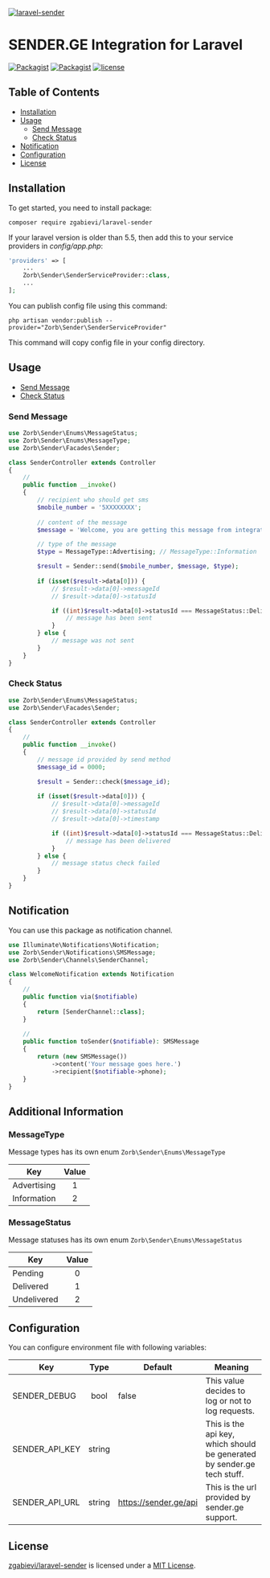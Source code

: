 [![laravel-sender](https://banners.beyondco.de/SMS%20Sender.jpeg?theme=light&packageName=zgabievi%2Flaravel-sender&pattern=topography&style=style_1&description=SENDER.GE+Integration+for+Laravel&md=1&showWatermark=0&fontSize=100px&images=chat)](https://github.com/zgabievi/laravel-sender)

# SENDER.GE Integration for Laravel

[![Packagist](https://img.shields.io/packagist/v/zgabievi/laravel-sender.svg)](https://packagist.org/packages/zgabievi/laravel-sender)
[![Packagist](https://img.shields.io/packagist/dt/zgabievi/laravel-sender.svg)](https://packagist.org/packages/zgabievi/laravel-sender)
[![license](https://img.shields.io/github/license/zgabievi/laravel-sender.svg)](https://packagist.org/packages/zgabievi/laravel-sender)

## Table of Contents
- [Installation](#installation)
- [Usage](#usage)
    - [Send Message](#send-message)
    - [Check Status](#check-status)
- [Notification](#notification)
- [Configuration](#configuration)
- [License](#license)

## Installation

To get started, you need to install package:

```shell script
composer require zgabievi/laravel-sender
```

If your laravel version is older than 5.5, then add this to your service providers in *config/app.php*:

```php
'providers' => [
    ...
    Zorb\Sender\SenderServiceProvider::class,
    ...
];
```

You can publish config file using this command:

```shell script
php artisan vendor:publish --provider="Zorb\Sender\SenderServiceProvider"
```

This command will copy config file in your config directory.

## Usage

- [Send Message](#send-message)
- [Check Status](#check-status)

### Send Message

```php
use Zorb\Sender\Enums\MessageStatus;
use Zorb\Sender\Enums\MessageType;
use Zorb\Sender\Facades\Sender;

class SenderController extends Controller
{
    //
    public function __invoke()
    {
        // recipient who should get sms
        $mobile_number = '5XXXXXXXX';
    
        // content of the message
        $message = 'Welcome, you are getting this message from integration';

        // type of the message
        $type = MessageType::Advertising; // MessageType::Information

        $result = Sender::send($mobile_number, $message, $type);
        
        if (isset($result->data[0])) {
            // $result->data[0]->messageId
            // $result->data[0]->statusId

            if ((int)$result->data[0]->statusId === MessageStatus::Delivered) {
                // message has been sent
            }
        } else {
            // message was not sent
        }
    }
} 
```

### Check Status

```php
use Zorb\Sender\Enums\MessageStatus;
use Zorb\Sender\Facades\Sender;

class SenderController extends Controller
{
    //
    public function __invoke()
    {
        // message id provided by send method
        $message_id = 0000;

        $result = Sender::check($message_id);
        
        if (isset($result->data[0])) {
            // $result->data[0]->messageId
            // $result->data[0]->statusId
            // $result->data[0]->timestamp

            if ((int)$result->data[0]->statusId === MessageStatus::Delivered) {
                // message has been delivered
            }
        } else {
            // message status check failed
        }
    }
} 
```

## Notification

You can use this package as notification channel.

```php
use Illuminate\Notifications\Notification;
use Zorb\Sender\Notifications\SMSMessage;
use Zorb\Sender\Channels\SenderChannel;

class WelcomeNotification extends Notification
{
    //
    public function via($notifiable)
    {
        return [SenderChannel::class];
    }
    
    //
    public function toSender($notifiable): SMSMessage
    {
        return (new SMSMessage())
            ->content('Your message goes here.')
            ->recipient($notifiable->phone);
    }
}
```

## Additional Information

### MessageType

Message types has its own enum `Zorb\Sender\Enums\MessageType`

| Key | Value |
| --- | :---: |
| Advertising | 1 |
| Information | 2 |

### MessageStatus

Message statuses has its own enum `Zorb\Sender\Enums\MessageStatus`

| Key | Value |
| --- | :---: |
| Pending | 0 |
| Delivered | 1 |
| Undelivered | 2 |

## Configuration

You can configure environment file with following variables:

| Key | Type | Default | Meaning |
| --- | :---: | --- | --- |
| SENDER_DEBUG | bool | false | This value decides to log or not to log requests. |
| SENDER_API_KEY | string |  | This is the api key, which should be generated by sender.ge tech stuff. |
| SENDER_API_URL | string | https://sender.ge/api | This is the url provided by sender.ge support. |

## License

[zgabievi/laravel-sender](https://github.com/zgabievi/laravel-sender) is licensed under a [MIT License](https://github.com/zgabievi/laravel-sender/blob/master/LICENSE).

